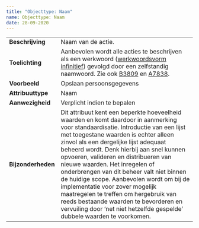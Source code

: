 ```yaml
---
title: "Objecttype: Naam"
name: Objecttype: Naam
date: 28-09-2020
---
```

|||
|--|--|
|**Beschrijving**|Naam van de actie.|
|**Toelichting**|Aanbevolen wordt alle acties te beschrijven als een werkwoord ([werkwoordsvorm infinitief](https://onzetaal.nl/taaladvies/werkwoordsvormen/)) gevolgd door een zelfstandig naamwoord. Zie ook [B3809](./achtergronddocumentatie/ontwerp/artefacten/3809.md) en [A7838](./achtergronddocumentatie/ontwerp/artefacten/7838.md).|
|**Voorbeeld**|Opslaan persoonsgegevens|
|**Attribuuttype**|Naam|
|**Aanwezigheid**|Verplicht indien te bepalen|
|**Bijzonderheden**|Dit attribuut kent een beperkte hoeveelheid waarden en komt daardoor in aanmerking voor standaardisatie. Introductie van een lijst met toegestane waarden is echter alleen zinvol als een dergelijke lijst adequaat beheerd wordt. Denk hierbij aan snel kunnen opvoeren, valideren en distribueren van nieuwe waarden. Het inregelen of onderbrengen van dit beheer valt niet binnen de huidige scope. Aanbevolen wordt om bij de implementatie voor zover mogelijk maatregelen te treffen om hergebruik van reeds bestaande waarden te bevorderen en vervuiling door ‘net niet hetzelfde gespelde’ dubbele waarden te voorkomen.|
